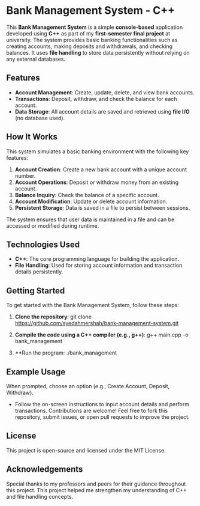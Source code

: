 # Bank Management System - C++

This **Bank Management System** is a simple **console-based** application developed using **C++** as part of my **first-semester final project** at university. The system provides basic banking functionalities such as creating accounts, making deposits and withdrawals, and checking balances. It uses **file handling** to store data persistently without relying on any external databases.

## Features

- **Account Management**: Create, update, delete, and view bank accounts.
- **Transactions**: Deposit, withdraw, and check the balance for each account.
- **Data Storage**: All account details are saved and retrieved using **file I/O** (no database used).

## How It Works

This system simulates a basic banking environment with the following key features:
1. **Account Creation**: Create a new bank account with a unique account number.
2. **Account Operations**: Deposit or withdraw money from an existing account.
3. **Balance Inquiry**: Check the balance of a specific account.
4. **Account Modification**: Update or delete account information.
5. **Persistent Storage**: Data is saved in a file to persist between sessions.

The system ensures that user data is maintained in a file and can be accessed or modified during runtime.

## Technologies Used

- **C++**: The core programming language for building the application.
- **File Handling**: Used for storing account information and transaction details persistently.

## Getting Started

To get started with the Bank Management System, follow these steps:

1. **Clone the repository**:
   git clone https://github.com/syedahmershah/bank-management-system.git

2. **Compile the code using a C++ compiler (e.g., g++)**:
g++ main.cpp -o bank_management


3. **Run the program:
./bank_management


## Example Usage

When prompted, choose an option (e.g., Create Account, Deposit, Withdraw).
- Follow the on-screen instructions to input account details and perform transactions.
Contributions are welcome! Feel free to fork this repository, submit issues, or open pull requests to improve the project.

## License
This project is open-source and licensed under the MIT License.

## Acknowledgements
Special thanks to my professors and peers for their guidance throughout this project. This project helped me strengthen my understanding of C++ and file handling concepts.
